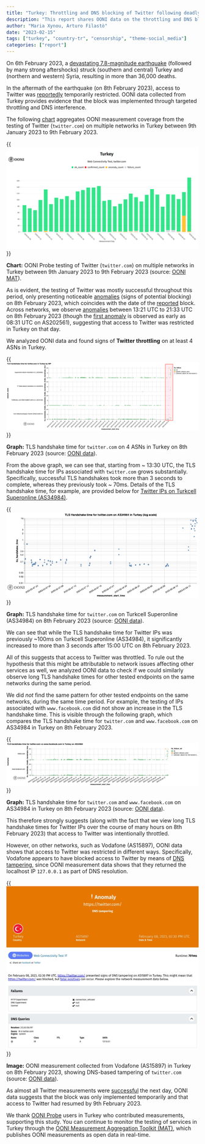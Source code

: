 ```yaml
---
title: "Turkey: Throttling and DNS blocking of Twitter following deadly earthquake"
description: "This report shares OONI data on the throttling and DNS blocking of Twitter in Turkey."
author: "Maria Xynou, Arturo Filastò"
date: "2023-02-15"
tags: ["turkey", "country-tr", "censorship", "theme-social_media"]
categories: ["report"]
---
```


On 6th February 2023, a [devastating 7.8-magnitude earthquake](https://edition.cnn.com/2023/02/13/middleeast/turkey-earthquake-building-construction-intl/index.html)
(followed by many strong aftershocks) struck (southern and central)
Turkey and (northern and western) Syria, resulting in more than 36,000
deaths.

In the aftermath of the earthquake (on 8th February 2023), access to
Twitter was
[reportedly](https://edition.cnn.com/2023/02/08/tech/turkey-twitter-restriction/index.html)
temporarily restricted. OONI data collected from Turkey provides
evidence that the block was implemented through targeted throttling and
DNS interference.

The following
[chart](https://explorer.ooni.org/chart/mat?probe_cc=TR&test_name=web_connectivity&domain=twitter.com&since=2023-01-09&until=2023-02-10&axis_x=measurement_start_day)
aggregates OONI measurement coverage from the testing of Twitter
(`twitter.com`) on multiple networks in Turkey between 9th January
2023 to 9th February 2023.

{{<img src="images/01.png">}}

**Chart:** OONI Probe testing of Twitter (`twitter.com`) on multiple
networks in Turkey between 9th January 2023 to 9th February 2023
(source: [OONI MAT](https://explorer.ooni.org/chart/mat?probe_cc=TR&test_name=web_connectivity&domain=twitter.com&since=2023-01-09&until=2023-02-10&axis_x=measurement_start_day)).

As is evident, the testing of Twitter was mostly successful throughout
this period, only presenting noticeable
[anomalies](https://explorer.ooni.org/search?since=2023-02-08&until=2023-02-09&probe_cc=TR&test_name=web_connectivity&domain=twitter.com&failure=false&only=anomalies)
(signs of potential blocking) on 8th February 2023, which coincides with
the date of the
[reported](https://edition.cnn.com/2023/02/08/tech/turkey-twitter-restriction/index.html)
block. Across networks, we observe
[anomalies](https://explorer.ooni.org/search?since=2023-02-08&until=2023-02-09&probe_cc=TR&test_name=web_connectivity&domain=twitter.com&failure=false&only=anomalies)
between 13:21 UTC to 21:33 UTC on 8th February 2023 (though the [first anomaly](https://explorer.ooni.org/measurement/20230208T083226Z_webconnectivity_TR_202561_n1_x6BpnSQskisEPiGL?input=https%3A%2F%2Ftwitter.com%2F)
is observed as early as 08:31 UTC on AS202561), suggesting that access
to Twitter was restricted in Turkey on that day.

We analyzed OONI data and found signs of **Twitter throttling** on at
least 4 ASNs in Turkey.

{{<img src="images/02.png">}}

**Graph:** TLS handshake time for `twitter.com` on 4 ASNs in Turkey on
8th February 2023 (source: [OONI data](https://explorer.ooni.org/search?since=2023-02-08&until=2023-02-09&probe_cc=TR&test_name=web_connectivity&domain=twitter.com&failure=false)).

From the above graph, we can see that, starting from ~ 13:30 UTC, the
TLS handshake time for IPs associated with `twitter.com` grows
substantially. Specifically, successful TLS handshakes took more than 3
seconds to complete, whereas they previously took ~ 70ms. Details of
the TLS handshake time, for example, are provided below for [Twitter IPs on Turkcell Superonline (AS34984)](https://explorer.ooni.org/search?since=2023-02-08&until=2023-02-09&probe_cc=TR&test_name=web_connectivity&domain=twitter.com&failure=false&probe_asn=AS34984).

{{<img src="images/03.png">}}

**Graph:** TLS handshake time for `twitter.com` on Turkcell
Superonline (AS34984) on 8th February 2023 (source: [OONI data](https://explorer.ooni.org/search?since=2023-02-08&until=2023-02-09&probe_cc=TR&test_name=web_connectivity&domain=twitter.com&failure=false&probe_asn=AS34984)).

We can see that while the TLS handshake time for Twitter IPs was
previously ~100ms on Turkcell Superonline (AS34984), it significantly
increased to more than 3 seconds after 15:00 UTC on 8th February 2023.

All of this suggests that access to Twitter was throttled. To rule out
the hypothesis that this might be attributable to network issues
affecting other services as well, we analyzed OONI data to check if we
could similarly observe long TLS handshake times for other tested
endpoints on the same networks during the same period.

We did *not* find the same pattern for other tested endpoints on the
same networks, during the same time period. For example, the testing of
IPs associated with `www.facebook.com` did not show an increase in the
TLS handshake time. This is visible through the following graph, which
compares the TLS handshake time for `twitter.com` and
`www.facebook.com` on AS34984 in Turkey on 8th February 2023.

{{<img src="images/04.png">}}

**Graph:** TLS handshake time for `twitter.com` and
`www.facebook.com` on AS34984 in Turkey on 8th February 2023 (source:
[OONI data](https://explorer.ooni.org/search?since=2023-02-08&until=2023-02-09&probe_cc=TR&test_name=web_connectivity&domain=www.facebook.com&failure=false&probe_asn=AS34984)).

This therefore strongly suggests (along with the fact that we view long
TLS handshake times for Twitter IPs over the course of many hours on 8th
February 2023) that access to Twitter was intentionally throttled.

However, on other networks, such as Vodafone (AS15897), OONI data shows
that access to Twitter was restricted in different ways. Specifically,
Vodafone appears to have blocked access to Twitter by means of [DNS tampering](https://explorer.ooni.org/measurement/20230208T143001Z_webconnectivity_TR_15897_n1_Tj0rv8cHBImTRGqi?input=https%3A%2F%2Ftwitter.com%2F),
since OONI measurement data shows that they returned the localhost IP
`127.0.0.1` as part of DNS resolution.

{{<img src="images/05.png">}}

**Image:** OONI measurement collected from Vodafone (AS15897) in Turkey
on 8th February 2023, showing DNS-based tampering of `twitter.com`
(source: [OONI data](https://explorer.ooni.org/measurement/20230208T143001Z_webconnectivity_TR_15897_n1_Tj0rv8cHBImTRGqi?input=https%3A%2F%2Ftwitter.com%2F)).

As almost all Twitter measurements were
[successful](https://explorer.ooni.org/chart/mat?probe_cc=TR&test_name=web_connectivity&domain=twitter.com&since=2023-01-09&until=2023-02-10&axis_x=measurement_start_day)
the next day, OONI data suggests that the block was only implemented
temporarily and that access to Twitter had resumed by 9th February 2023.

We thank [OONI Probe](https://ooni.org/install) users in Turkey who
contributed measurements, supporting this study. You can continue to
monitor the testing of services in Turkey through the [OONI Measurement Aggregation Toolkit (MAT)](https://explorer.ooni.org/chart/mat?probe_cc=TR&test_name=web_connectivity&since=2023-01-16&until=2023-02-16&axis_x=measurement_start_day),
which publishes OONI measurements as open data in real-time.
